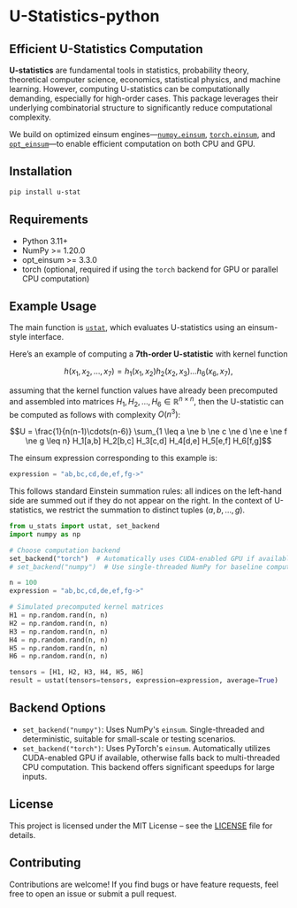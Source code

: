 # U-Statistics-python

## Efficient U-Statistics Computation

**U-statistics** are fundamental tools in statistics, probability theory, theoretical computer science, economics, statistical physics, and machine learning. However, computing U-statistics can be computationally demanding, especially for high-order cases. This package leverages their underlying combinatorial structure to significantly reduce computational complexity.

We build on optimized einsum engines—[`numpy.einsum`](https://numpy.org/doc/stable/reference/generated/numpy.einsum.html), [`torch.einsum`](https://pytorch.org/docs/stable/generated/torch.einsum.html), and [`opt_einsum`](https://optimized-einsum.readthedocs.io/en/stable/)—to enable efficient computation on both CPU and GPU.

## Installation

```bash
pip install u-stat
```

## Requirements

* Python 3.11+
* NumPy >= 1.20.0
* opt\_einsum >= 3.3.0
* torch (optional, required if using the `torch` backend for GPU or parallel CPU computation)

## Example Usage

The main function is [`ustat`](https://github.com/Amedar-Asterisk/U-Statistics-python/blob/main/src/u_stats/__init__.py#L92-L131), which evaluates U-statistics using an einsum-style interface.

Here’s an example of computing a **7th-order U-statistic** with kernel function

$$
h(x_1,x_2,\dots,x_7) = h_1(x_1, x_2) h_2(x_2, x_3) \dots h_6(x_6, x_7),
$$

assuming that the kernel function values have already been precomputed and assembled into matrices $H_1, H_2, \dots, H_6 \in \mathbb{R}^{n \times n}$, then the U-statistic can be computed as follows with complexity $O(n^3)$:

```math
U = \frac{1}{n(n-1)\cdots(n-6)} \sum_{1 \leq a \ne b \ne c \ne d \ne e \ne f \ne g \leq n} H_1[a,b] H_2[b,c] H_3[c,d] H_4[d,e] H_5[e,f] H_6[f,g]
```

The einsum expression corresponding to this example is:

```python
expression = "ab,bc,cd,de,ef,fg->"
```

This follows standard Einstein summation rules: all indices on the left-hand side are summed out if they do not appear on the right. In the context of U-statistics, we restrict the summation to distinct tuples $(a, b, \dots, g)$.

```python
from u_stats import ustat, set_backend
import numpy as np

# Choose computation backend
set_backend("torch")  # Automatically uses CUDA-enabled GPU if available, else CPU
# set_backend("numpy")  # Use single-threaded NumPy for baseline computation

n = 100
expression = "ab,bc,cd,de,ef,fg->"

# Simulated precomputed kernel matrices
H1 = np.random.rand(n, n)
H2 = np.random.rand(n, n)
H3 = np.random.rand(n, n)
H4 = np.random.rand(n, n)
H5 = np.random.rand(n, n)
H6 = np.random.rand(n, n)

tensors = [H1, H2, H3, H4, H5, H6]
result = ustat(tensors=tensors, expression=expression, average=True)
```

## Backend Options

* `set_backend("numpy")`: Uses NumPy's `einsum`. Single-threaded and deterministic, suitable for small-scale or testing scenarios.
* `set_backend("torch")`: Uses PyTorch's `einsum`. Automatically utilizes CUDA-enabled GPU if available, otherwise falls back to multi-threaded CPU computation. This backend offers significant speedups for large inputs.

## License

This project is licensed under the MIT License – see the [LICENSE](LICENSE) file for details.

## Contributing

Contributions are welcome! If you find bugs or have feature requests, feel free to open an issue or submit a pull request.
